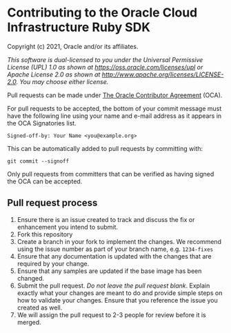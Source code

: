 # Contributing to the Oracle Cloud Infrastructure Ruby SDK

Copyright (c) 2021, Oracle and/or its affiliates.

*This software is dual-licensed to you under the Universal Permissive License
(UPL) 1.0 as shown at <https://oss.oracle.com/licenses/upl> or Apache License 2.0
as shown at <http://www.apache.org/licenses/LICENSE-2.0>. You may choose either license.*

Pull requests can be made under
[The Oracle Contributor Agreement](https://oca.opensource.oracle.com)
(OCA).

For pull requests to be accepted, the bottom of
your commit message must have the following line using your name and
e-mail address as it appears in the OCA Signatories list.

```plain
Signed-off-by: Your Name <you@example.org>
```

This can be automatically added to pull requests by committing with:

```plain
git commit --signoff
````

Only pull requests from committers that can be verified as having
signed the OCA can be accepted.

## Pull request process

1. Ensure there is an issue created to track and discuss the fix or enhancement
   you intend to submit.
1. Fork this repository
1. Create a branch in your fork to implement the changes. We recommend using
   the issue number as part of your branch name, e.g. `1234-fixes`
1. Ensure that any documentation is updated with the changes that are required
   by your change.
1. Ensure that any samples are updated if the base image has been changed.
1. Submit the pull request. *Do not leave the pull request blank*. Explain exactly
   what your changes are meant to do and provide simple steps on how to validate
   your changes. Ensure that you reference the issue you created as well.
1. We will assign the pull request to 2-3 people for review before it is merged.
